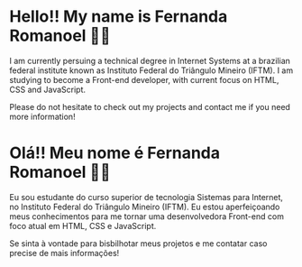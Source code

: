 
# Hello!! My name is Fernanda Romanoel 🙋🏽
   I am currently persuing a technical degree in Internet Systems at a brazilian federal institute known as Instituto Federal do Triângulo Mineiro (IFTM). I am studying to become a Front-end developer, with current focus on HTML, CSS and JavaScript.

   Please do not hesitate to check out my projects and contact me if you need more information!
   
# Olá!! Meu nome é Fernanda Romanoel 🙋🏽

   Eu sou estudante do curso superior de tecnologia Sistemas para Internet, no Instituto Federal do Triângulo Mineiro (IFTM). Eu estou aperfeiçoando meus conhecimentos para me tornar uma desenvolvedora Front-end com foco     atual em HTML, CSS e JavaScript.

  Se sinta à vontade para bisbilhotar meus projetos e me contatar caso precise de mais informações!



<!--
**fromanoel/fRomanoel** is a ✨ _special_ ✨ repository because its `README.md` (this file) appears on your GitHub profile.

Here are some ideas to get you started:

- 🔭 I’m currently working on ...
- 🌱 I’m currently learning ...
- 👯 I’m looking to collaborate on ...
- 🤔 I’m looking for help with ...
- 💬 Ask me about ...
- 📫 How to reach me: ...
- 😄 Pronouns: ...
- ⚡ Fun fact: ...
-->
